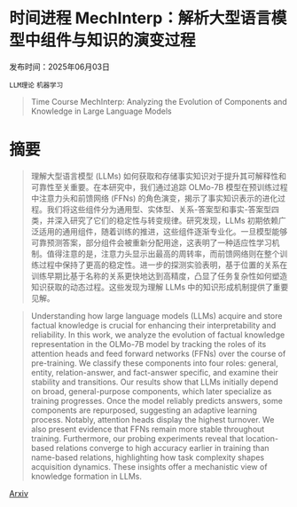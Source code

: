 # 时间进程 MechInterp：解析大型语言模型中组件与知识的演变过程

发布时间：2025年06月03日

`LLM理论` `机器学习`

> Time Course MechInterp: Analyzing the Evolution of Components and Knowledge in Large Language Models

# 摘要

> 理解大型语言模型 (LLMs) 如何获取和存储事实知识对于提升其可解释性和可靠性至关重要。在本研究中，我们通过追踪 OLMo-7B 模型在预训练过程中注意力头和前馈网络 (FFNs) 的角色演变，揭示了事实知识表示的进化过程。我们将这些组件分为通用型、实体型、关系-答案型和事实-答案型四类，并深入研究了它们的稳定性与转变规律。研究发现，LLMs 初期依赖广泛适用的通用组件，随着训练的推进，这些组件逐渐专业化。一旦模型能够可靠预测答案，部分组件会被重新分配用途，这表明了一种适应性学习机制。值得注意的是，注意力头显示出最高的周转率，而前馈网络则在整个训练过程中保持了更高的稳定性。进一步的探测实验表明，基于位置的关系在训练早期比基于名称的关系更快地达到高精度，凸显了任务复杂性如何塑造知识获取的动态过程。这些发现为理解 LLMs 中的知识形成机制提供了重要见解。


> Understanding how large language models (LLMs) acquire and store factual knowledge is crucial for enhancing their interpretability and reliability. In this work, we analyze the evolution of factual knowledge representation in the OLMo-7B model by tracking the roles of its attention heads and feed forward networks (FFNs) over the course of pre-training. We classify these components into four roles: general, entity, relation-answer, and fact-answer specific, and examine their stability and transitions. Our results show that LLMs initially depend on broad, general-purpose components, which later specialize as training progresses. Once the model reliably predicts answers, some components are repurposed, suggesting an adaptive learning process. Notably, attention heads display the highest turnover. We also present evidence that FFNs remain more stable throughout training. Furthermore, our probing experiments reveal that location-based relations converge to high accuracy earlier in training than name-based relations, highlighting how task complexity shapes acquisition dynamics. These insights offer a mechanistic view of knowledge formation in LLMs.

[Arxiv](https://arxiv.org/abs/2506.03434)